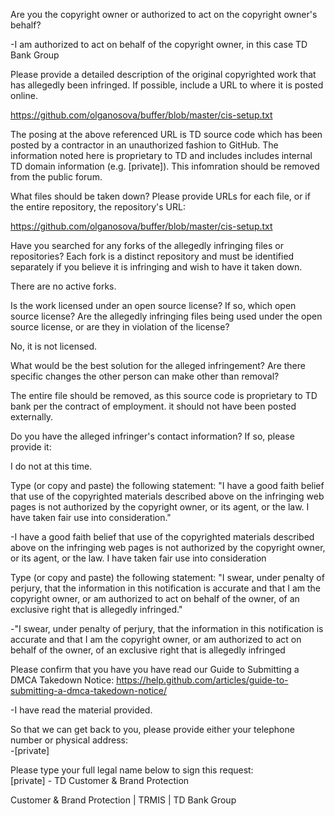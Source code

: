 Are you the copyright owner or authorized to act on the copyright owner's behalf?

-I am authorized to act on behalf of the copyright owner, in this case TD Bank Group

Please provide a detailed description of the original copyrighted work that has allegedly been infringed. If possible, include a URL to where it is posted online.

https://github.com/olganosova/buffer/blob/master/cis-setup.txt 

The posing at the above referenced URL is TD source code which has been posted by a contractor in an unauthorized fashion to GitHub. The information noted here is proprietary to TD and includes includes internal TD domain information (e.g. [private]). This infomration should be removed from the public forum.

What files should be taken down? Please provide URLs for each file, or if the entire repository, the repository's URL:

https://github.com/olganosova/buffer/blob/master/cis-setup.txt 

Have you searched for any forks of the allegedly infringing files or repositories? Each fork is a distinct repository and must be identified separately if you believe it is infringing and wish to have it taken down.

There are no active forks.

Is the work licensed under an open source license? If so, which open source license? Are the allegedly infringing files being used under the open source license, or are they in violation of the license?

No, it is not licensed.

What would be the best solution for the alleged infringement? Are there specific changes the other person can make other than removal?

The entire file should be removed, as this source code is proprietary to TD bank per the contract of employment. it should not have been posted externally.

Do you have the alleged infringer's contact information? If so, please provide it:

I do not at this time.

Type (or copy and paste) the following statement: "I have a good faith belief that use of the copyrighted materials described above on the infringing web pages is not authorized by the copyright owner, or its agent, or the law. I have taken fair use into consideration."

-I have a good faith belief that use of the copyrighted materials described above on the infringing web pages is not authorized by the copyright owner, or its agent, or the law. I have taken fair use into consideration

Type (or copy and paste) the following statement: "I swear, under penalty of perjury, that the information in this notification is accurate and that I am the copyright owner, or am authorized to act on behalf of the owner, of an exclusive right that is allegedly infringed."

-"I swear, under penalty of perjury, that the information in this notification is accurate and that I am the copyright owner, or am authorized to act on behalf of the owner, of an exclusive right that is allegedly infringed

Please confirm that you have you have read our Guide to Submitting a DMCA Takedown Notice: https://help.github.com/articles/guide-to-submitting-a-dmca-takedown-notice/

-I have read the material provided.

So that we can get back to you, please provide either your telephone number or physical address:  
-[private]

Please type your full legal name below to sign this request:  
[private] - TD Customer & Brand Protection

Customer & Brand Protection | TRMIS | TD Bank Group

